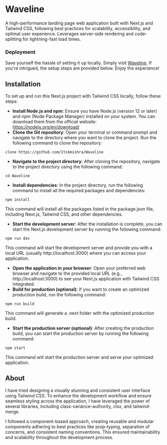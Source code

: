 # Waveline

A high-performance landing page web application built with Next.js and Tailwind CSS, following best practices for scalability, accessibility, and optimal user experience. Leverages server-side rendering and code-splitting for lightning-fast load times.

### Deployment
Save yourself the hassle of setting it up locally. Simply visit [Waveline](https://waveline.vercel.app/). If you're intrigued, the setup steps are provided below. Enjoy the experience!

## Installation
To set up and run this Next.js project with Tailwind CSS locally, follow these steps:

* **Install Node.js and npm**: Ensure you have Node.js (version 12 or later) and npm (Node Package Manager) installed on your system. You can download them from the official website: https://nodejs.org/en/download/
* **Clone the Git repository**: Open your terminal or command prompt and navigate to the directory where you want to clone the project. Run the following command to clone the repository:
```git
clone https://github.com/Itskmishra/Waveline
```
* **Navigate to the project directory**: After cloning the repository, navigate to the project directory using the following command:
```code
cd Waveline
```
* **Install dependencies**: In the project directory, run the following command to install all the required packages and dependencies:
```code
npm install
```
This command will install all the packages listed in the package.json file, including Next.js, Tailwind CSS, and other dependencies.
* **Start the development server**: After the installation is complete, you can start the Next.js development server by running the following command:
```code
npm run dev
```
This command will start the development server and provide you with a local URL (usually http://localhost:3000) where you can access your application.
* **Open the application in your browser**: Open your preferred web browser and navigate to the provided local URL (e.g., http://localhost:3000) to see your Next.js application with Tailwind CSS integrated.
* **Build for production (optional)**: If you want to create an optimized production build, run the following command:
```code
npm run build
```
This command will generate a .next folder with the optimized production build.
* **Start the production server (optional)**: After creating the production build, you can start the production server by running the following command:
```code
npm start
```
This command will start the production server and serve your optimized application.



## About
I have tried designing a visually stunning and consistent user interface using Tailwind CSS. To enhance the development workflow and ensure seamless styling across the application, I have leveraged the power of several libraries, including class-variance-authority, clsx, and tailwind-merge.


I followed a component-based approach, creating reusable and modular components adhering to best practices like prop-typing, separation of concerns, and consistent naming conventions. This ensured maintainability and scalability throughout the development process.
